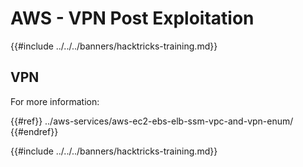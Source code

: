 # AWS - VPN Post Exploitation

{{#include ../../../banners/hacktricks-training.md}}

## VPN

For more information:

{{#ref}}
../aws-services/aws-ec2-ebs-elb-ssm-vpc-and-vpn-enum/
{{#endref}}

{{#include ../../../banners/hacktricks-training.md}}





